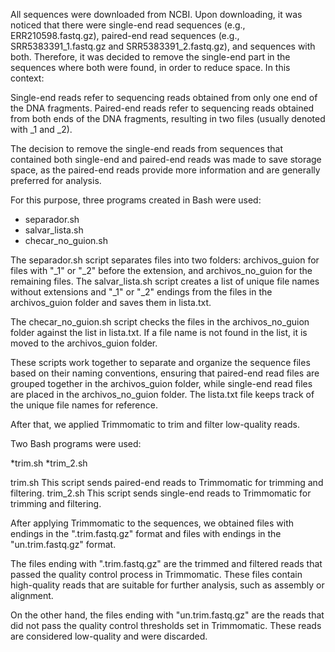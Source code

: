 All sequences were downloaded from NCBI. Upon downloading, it was noticed that there were single-end read sequences (e.g., ERR210598.fastq.gz), paired-end read sequences (e.g., SRR5383391_1.fastq.gz and SRR5383391_2.fastq.gz), and sequences with both.
Therefore, it was decided to remove the single-end part in the sequences where both were found, in order to reduce space.
In this context:

Single-end reads refer to sequencing reads obtained from only one end of the DNA fragments.
Paired-end reads refer to sequencing reads obtained from both ends of the DNA fragments, resulting in two files (usually denoted with _1 and _2).

The decision to remove the single-end reads from sequences that contained both single-end and paired-end reads was made to save storage space, as the paired-end reads provide more information and are generally preferred for analysis.

For this purpose, three programs created in Bash were used:

* separador.sh
* salvar_lista.sh
* checar_no_guion.sh

The separador.sh script separates files into two folders: archivos_guion for files with "_1" or "_2" before the extension, and archivos_no_guion for the remaining files.
The salvar_lista.sh script creates a list of unique file names without extensions and "_1" or "_2" endings from the files in the archivos_guion folder and saves them in lista.txt.

The checar_no_guion.sh script checks the files in the archivos_no_guion folder against the list in lista.txt. If a file name is not found in the list, it is moved to the archivos_guion folder.

These scripts work together to separate and organize the sequence files based on their naming conventions, ensuring that paired-end read files are grouped together in the archivos_guion folder, while single-end read files are placed in the archivos_no_guion folder. The lista.txt file keeps track of the unique file names for reference.

After that, we applied Trimmomatic to trim and filter low-quality reads.

Two Bash programs were used:

*trim.sh
*trim_2.sh

trim.sh
This script sends paired-end reads to Trimmomatic for trimming and filtering.
trim_2.sh
This script sends single-end reads to Trimmomatic for trimming and filtering.

After applying Trimmomatic to the sequences, we obtained files with endings in the ".trim.fastq.gz" format and files with endings in the "un.trim.fastq.gz" format.

The files ending with ".trim.fastq.gz" are the trimmed and filtered reads that passed the quality control process in Trimmomatic. These files contain high-quality reads that are suitable for further analysis, such as assembly or alignment.

On the other hand, the files ending with "un.trim.fastq.gz" are the reads that did not pass the quality control thresholds set in Trimmomatic. These reads are considered low-quality and were discarded.
